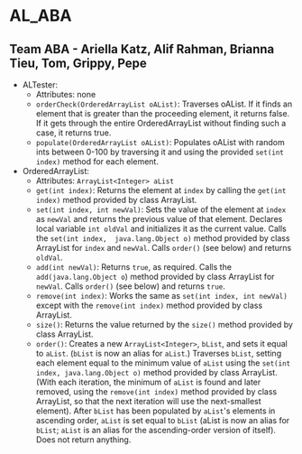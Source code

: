 # AL_ABA
## Team ABA - Ariella Katz, Alif Rahman, Brianna Tieu, Tom, Grippy, Pepe
* ALTester:
  * Attributes: none
  * `orderCheck(OrderedArrayList oAList)`: Traverses oAList. If it finds an element that is greater than the proceeding 
  element, it returns false. If it gets through the entire OrderedArrayList without finding such a case, it returns true.
  * `populate(OrderedArrayList oAList)`: Populates oAList with random ints between 0-100 by traversing it and using the 
  provided `set(int index)` method for each element.
* OrderedArrayList:
  * Attributes: `ArrayList<Integer> aList`
  * `get(int index)`: Returns the element at `index` by calling the `get(int index)` method provided by class ArrayList.
  * `set(int index, int newVal)`: Sets the value of the element at `index` as `newVal` and returns the previous value of
  that element. Declares local variable `int oldVal` and initializes it as the current value. Calls the `set(int index, 
  java.lang.Object o)` method provided by class ArrayList for `index` and `newVal`. Calls `order()` (see below) and 
  returns `oldVal`.
  * `add(int newVal)`: Returns `true`, as required. Calls the `add(java.lang.Object o`) method provided by class 
  ArrayList for `newVal`. Calls `order()` (see below) and returns `true`.
  * `remove(int index)`: Works the same as `set(int index, int newVal)` except with the `remove(int index)` method 
  provided by class ArrayList.
  * `size()`: Returns the value returned by the `size()` method provided by class ArrayList.
  * `order()`: Creates a new `ArrayList<Integer>`, `bList`, and sets it equal to `aList`. (`bList` is now an alias for 
  `aList`.) Traverses `bList`, setting each element equal to the minimum value of `aList` using the 
  `set(int index, java.lang.Object o)` method provided by class ArrayList. (With each iteration, the minimum of `aList` 
  is found and later removed, using the `remove(int index)` method provided by class ArrayList, so that the next 
  iteration will use the next-smallest element). After `bList` has been populated by `aList`'s elements in ascending 
  order, `aList` is set equal to `bList` (aList is now an alias for `bList`; `aList` is an alias for the ascending-order 
  version of itself). Does not return anything.
